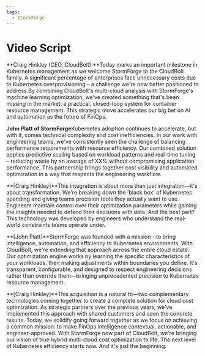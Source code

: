 ```yaml
---
tags:
  - StormForge
---
```

# Video Script

**Craig Hinkley (CEO, CloudBolt):**Today marks an important milestone in Kubernetes management as we welcome StormForge to the CloudBolt family. A significant percentage of enterprises face unnecessary costs due to Kubernetes overprovisioning – a challenge we're now better positioned to address.By combining CloudBolt's multi-cloud analysis with StormForge's machine learning optimization, we've created something that's been missing in the market: a practical, closed-loop system for container resource management. This strategic move accelerates our big bet on AI and automation as the future of FinOps.

**John Platt of StormForge**Kubernetes adoption continues to accelerate, but with it, comes technical complexity and cost inefficiencies. In our work with engineering teams, we've consistently seen the challenge of balancing performance requirements with resource efficiency. Our combined solution applies predictive scaling based on workload patterns and real-time tuning – reducing waste by an average of XX% without compromising application performance. This partnership brings together cost visibility and automated optimization in a way that respects the engineering workflow.

**[Craig Hinkley]**This integration is about more than just integration—it's about transformation. We're breaking down the 'black box' of Kubernetes spending and giving teams precision tools they actually want to use. Engineers maintain control over their optimization parameters while gaining the insights needed to defend their decisions with data. And the best part? This technology was developed by engineers who understand the real-world constraints teams operate under.

**[John Platt]**StormForge was founded with a mission—to bring intelligence, automation, and efficiency to Kubernetes environments. With CloudBolt, we're extending that approach across the entire cloud estate. Our optimization engine works by learning the specific characteristics of your workloads, then making adjustments within boundaries you define. It's transparent, configurable, and designed to respect engineering decisions rather than override them—bringing unprecedented precision to Kubernetes resource management.

**[Craig Hinkley]**This acquisition is a natural fit—two complementary technologies coming together to create a complete solution for cloud cost optimization. As strategic partners over the previous years, we've implemented this approach with shared customers and seen the concrete results. Today, we solidify going forward together as we focus on achieving a common mission: to make FinOps intelligence contextual, actionable, and engineer-approved. With StormForge now part of CloudBolt, we're bringing our vision of true hybrid multi-cloud cost optimization to life. The next level of Kubernetes efficiency starts now. And it's just the beginning.
